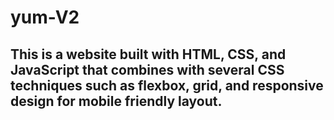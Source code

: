 # yum-V2
## This is a website built with HTML, CSS, and JavaScript that combines with several CSS techniques such as flexbox, grid, and responsive design for mobile friendly layout. 
